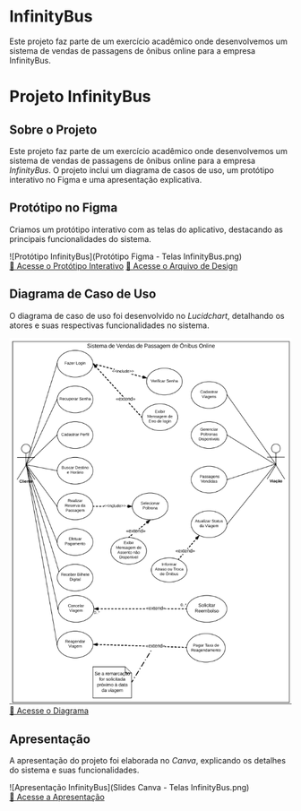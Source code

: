 # InfinityBus
Este projeto faz parte de um exercício acadêmico onde desenvolvemos um sistema de vendas de passagens de ônibus online para a empresa InfinityBus.

# Projeto InfinityBus

## Sobre o Projeto

Este projeto faz parte de um exercício acadêmico onde desenvolvemos um sistema de vendas de passagens de ônibus online para a empresa *InfinityBus*. O projeto inclui um diagrama de casos de uso, um protótipo interativo no Figma e uma apresentação explicativa.

## Protótipo no Figma

Criamos um protótipo interativo com as telas do aplicativo, destacando as principais funcionalidades do sistema.

![Protótipo InfinityBus](Protótipo Figma - Telas InfinityBus.png)  
[🔗 Acesse o Protótipo Interativo](https://www.figma.com/proto/5rgzVCbHPrEZC3SusK8kED/Telas-InfinityBus?node-id=1-1441&t=wLl1JMPz0oqMr43l-0&scaling=min-zoom&content-scaling=fixed&page-id=0%3A1&starting-point-node-id=1%3A1441&show-proto-sidebar=1)
[🔗 Acesse o Arquivo de Design](https://www.figma.com/design/5rgzVCbHPrEZC3SusK8kED/Telas-InfinityBus?node-id=0-1&t=1MzNcv1tv9T6fXK4-1)

## Diagrama de Caso de Uso

O diagrama de caso de uso foi desenvolvido no *Lucidchart*, detalhando os atores e suas respectivas funcionalidades no sistema.

![Diagrama de Caso de Uso](Diagrama.png)  
[🔗 Acesse o Diagrama](https://lucid.app/lucidchart/8ec931ac-46b1-4e24-a03c-85e53632eb81/edit?viewport_loc=-239%2C767%2C1685%2C821%2C0_0&invitationId=inv_2695c26b-5bbc-4871-9d8a-ae6a9f8fd234)

## Apresentação

A apresentação do projeto foi elaborada no *Canva*, explicando os detalhes do sistema e suas funcionalidades.

![Apresentação InfinityBus](Slides Canva - Telas InfinityBus.png)  
[🔗 Acesse a Apresentação](https://www.canva.com/design/DAGhkKnwtdQ/gUxRj45d7RVBw0MHlzl9TA/view?utm_content=DAGhkKnwtdQ&utm_campaign=designshare&utm_medium=link2&utm_source=uniquelinks&utlId=ha9bbe31567)

